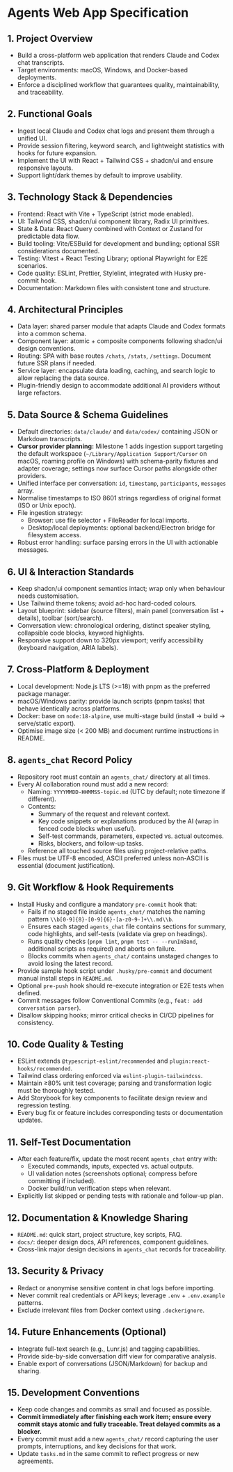 # Agents Web App Specification

## 1. Project Overview

- Build a cross-platform web application that renders Claude and Codex chat transcripts.
- Target environments: macOS, Windows, and Docker-based deployments.
- Enforce a disciplined workflow that guarantees quality, maintainability, and traceability.

## 2. Functional Goals

- Ingest local Claude and Codex chat logs and present them through a unified UI.
- Provide session filtering, keyword search, and lightweight statistics with hooks for future expansion.
- Implement the UI with React + Tailwind CSS + shadcn/ui and ensure responsive layouts.
- Support light/dark themes by default to improve usability.

## 3. Technology Stack & Dependencies

- Frontend: React with Vite + TypeScript (strict mode enabled).
- UI: Tailwind CSS, shadcn/ui component library, Radix UI primitives.
- State & Data: React Query combined with Context or Zustand for predictable data flow.
- Build tooling: Vite/ESBuild for development and bundling; optional SSR considerations documented.
- Testing: Vitest + React Testing Library; optional Playwright for E2E scenarios.
- Code quality: ESLint, Prettier, Stylelint, integrated with Husky pre-commit hook.
- Documentation: Markdown files with consistent tone and structure.

## 4. Architectural Principles

- Data layer: shared parser module that adapts Claude and Codex formats into a common schema.
- Component layer: atomic + composite components following shadcn/ui design conventions.
- Routing: SPA with base routes `/chats`, `/stats`, `/settings`. Document future SSR plans if needed.
- Service layer: encapsulate data loading, caching, and search logic to allow replacing the data source.
- Plugin-friendly design to accommodate additional AI providers without large refactors.

## 5. Data Source & Schema Guidelines

- Default directories: `data/claude/` and `data/codex/` containing JSON or Markdown transcripts.
- **Cursor provider planning:** Milestone 1 adds ingestion support targeting the default workspace (`~/Library/Application Support/Cursor` on macOS, roaming profile on Windows) with schema-parity fixtures and adapter coverage; settings now surface Cursor paths alongside other providers.
- Unified interface per conversation: `id`, `timestamp`, `participants`, `messages` array.
- Normalise timestamps to ISO 8601 strings regardless of original format (ISO or Unix epoch).
- File ingestion strategy:
  - Browser: use file selector + FileReader for local imports.
  - Desktop/local deployments: optional backend/Electron bridge for filesystem access.
- Robust error handling: surface parsing errors in the UI with actionable messages.

## 6. UI & Interaction Standards

- Keep shadcn/ui component semantics intact; wrap only when behaviour needs customisation.
- Use Tailwind theme tokens; avoid ad-hoc hard-coded colours.
- Layout blueprint: sidebar (source filters), main panel (conversation list + details), toolbar (sort/search).
- Conversation view: chronological ordering, distinct speaker styling, collapsible code blocks, keyword highlights.
- Responsive support down to 320px viewport; verify accessibility (keyboard navigation, ARIA labels).

## 7. Cross-Platform & Deployment

- Local development: Node.js LTS (>=18) with pnpm as the preferred package manager.
- macOS/Windows parity: provide launch scripts (pnpm tasks) that behave identically across platforms.
- Docker: base on `node:18-alpine`, use multi-stage build (install → build → serve/static export).
- Optimise image size (< 200 MB) and document runtime instructions in README.

## 8. `agents_chat` Record Policy

- Repository root must contain an `agents_chat/` directory at all times.
- Every AI collaboration round must add a new record:
  - Naming: `YYYYMMDD-HHMMSS-topic.md` (UTC by default; note timezone if different).
  - Contents:
    - Summary of the request and relevant context.
    - Key code snippets or explanations produced by the AI (wrap in fenced code blocks when useful).
    - Self-test commands, parameters, expected vs. actual outcomes.
    - Risks, blockers, and follow-up tasks.
  - Reference all touched source files using project-relative paths.
- Files must be UTF-8 encoded, ASCII preferred unless non-ASCII is essential (document justification).

## 9. Git Workflow & Hook Requirements

- Install Husky and configure a mandatory `pre-commit` hook that:
  - Fails if no staged file inside `agents_chat/` matches the naming pattern `\\b[0-9]{8}-[0-9]{6}-[a-z0-9-]+\\.md\\b`.
  - Ensures each staged `agents_chat` file contains sections for summary, code highlights, and self-tests (validate via grep on headings).
  - Runs quality checks (`pnpm lint`, `pnpm test -- --runInBand`, additional scripts as required) and aborts on failure.
  - Blocks commits when `agents_chat/` contains unstaged changes to avoid losing the latest record.
- Provide sample hook script under `.husky/pre-commit` and document manual install steps in `README.md`.
- Optional `pre-push` hook should re-execute integration or E2E tests when defined.
- Commit messages follow Conventional Commits (e.g., `feat: add conversation parser`).
- Disallow skipping hooks; mirror critical checks in CI/CD pipelines for consistency.

## 10. Code Quality & Testing

- ESLint extends `@typescript-eslint/recommended` and `plugin:react-hooks/recommended`.
- Tailwind class ordering enforced via `eslint-plugin-tailwindcss`.
- Maintain ≥80% unit test coverage; parsing and transformation logic must be thoroughly tested.
- Add Storybook for key components to facilitate design review and regression testing.
- Every bug fix or feature includes corresponding tests or documentation updates.

## 11. Self-Test Documentation

- After each feature/fix, update the most recent `agents_chat` entry with:
  - Executed commands, inputs, expected vs. actual outputs.
  - UI validation notes (screenshots optional; compress before committing if included).
  - Docker build/run verification steps when relevant.
- Explicitly list skipped or pending tests with rationale and follow-up plan.

## 12. Documentation & Knowledge Sharing

- `README.md`: quick start, project structure, key scripts, FAQ.
- `docs/`: deeper design docs, API references, component guidelines.
- Cross-link major design decisions in `agents_chat` records for traceability.

## 13. Security & Privacy

- Redact or anonymise sensitive content in chat logs before importing.
- Never commit real credentials or API keys; leverage `.env` + `.env.example` patterns.
- Exclude irrelevant files from Docker context using `.dockerignore`.

## 14. Future Enhancements (Optional)

- Integrate full-text search (e.g., Lunr.js) and tagging capabilities.
- Provide side-by-side conversation diff view for comparative analysis.
- Enable export of conversations (JSON/Markdown) for backup and sharing.

## 15. Development Conventions

- Keep code changes and commits as small and focused as possible.
- **Commit immediately after finishing each work item; ensure every commit stays atomic and fully traceable. Treat delayed commits as a blocker.**
- Every commit must add a new `agents_chat/` record capturing the user prompts, interruptions, and key decisions for that work.
- Update `tasks.md` in the same commit to reflect progress or new agreements.
